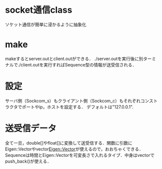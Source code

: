 # socket通信class
ソケット通信が簡単に浸かるように抽象化

# make
makeするとserver.outとclient.outができる．
./server.outを実行後に別ターミナルで./client.outを実行すればSequence<float VectorXf>型の情報が送受信される．

# 設定
サーバ側（Sockcom_s）もクライアント側（Sockcom_c）もそれぞれコンストラクタでポートやip，ホストを設定する．
デフォルトは"127.0.0.1".

# 送受信データ
全て一旦，double[]やfloat[]に変換して送受信する．関数に引数にEigen::Vectorやvector<Eigen::Vector>が使えるので，おおちゃくできる．
Sequenceは時間とEigen::Vectorを可変長さで入れるタイプ．中身はvectorでpush_back()が使える．